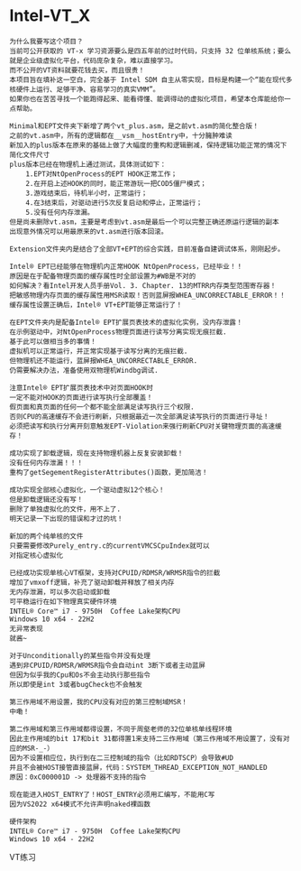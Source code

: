 # Intel-VT_X

    为什么我要写这个项目？
    当前可公开获取的 VT-x 学习资源要么是四五年前的过时代码，只支持 32 位单核系统；要么就是企业级虚拟化平台，代码庞杂复杂，难以直接学习。
    而不公开的VT资料就要花钱去买，而且很贵！
    本项目旨在填补这一空白，完全基于 Intel SDM 自主从零实现，目标是构建一个“能在现代多核硬件上运行、足够干净、容易学习的真实VMM”。
    如果你也在苦苦寻找一个能跑得起来、能看得懂、能调得动的虚拟化项目，希望本仓库能给你一点帮助。

    Minimal和EPT文件夹下新增了两个vt_plus.asm，是之前vt.asm的简化整合版！
    之前的vt.asm中，所有的逻辑都在__vsm__hostEntry中，十分臃肿难读
    新加入的plus版本在原来的基础上做了大幅度的重构和逻辑删减，保持逻辑功能正常的情况下简化文件尺寸
    plus版本已经在物理机上通过测试，具体测试如下：
        1.EPT对NtOpenProcess的EPT HOOK正常工作；
        2.在开启上述HOOK的同时，能正常游玩一把COD5僵尸模式；
        3.游戏结束后，待机半小时，正常运行；
        4.在3结束后，对驱动进行5次反复启动和停止，正常运行；
        5.没有任何内存泄漏。
    但是尚未删除vt.asm，主要是考虑到vt.asm是最后一个可以完整正确还原运行逻辑的副本
    出现意外情况可以用最原来的vt.asm进行版本回滚。

    Extension文件夹内是结合了全部VT+EPT的综合实践，目前准备自建调试体系，刚刚起步。
    
    Intel® EPT已经能够在物理机内正常HOOK NtOpenProcess，已经毕业！！
    原因是在于配备物理页面的缓存属性时全部设置为#WB是不对的
    如何解决？看Intel开发人员手册Vol. 3. Chapter. 13的MTRR内存类型范围寄存器！
    把敏感物理内存页面的缓存属性用MSR读取！否则蓝屏报WHEA_UNCORRECTABLE_ERROR！！
    缓存属性设置正确后，Intel® VT+EPT能够正常运行了！

    在EPT文件夹内是配备Intel® EPT扩展页表技术的虚拟化实例，没内存泄露！
    在示例驱动中，对NtOpenProcess物理页面进行读写分离实现无痕拦截.
    基于此可以做相当多的事情！
    虚拟机可以正常运行，并正常实现基于读写分离的无痕拦截.
    但物理机还不能运行，蓝屏报WHEA_UNCORRECTABLE_ERROR.
    仍需要解决办法，准备使用双物理机Windbg调试.

    注意Intel® EPT扩展页表技术中对页面HOOK时
    一定不能对HOOK的页面进行读写执行全部覆盖！
    假页面和真页面的任何一个都不能全部满足读写执行三个权限.
    否则CPU的高速缓存不会进行刷新，只根据最近一次全部满足读写执行的页面进行寻址！
    必须把读写和执行分离开刻意触发EPT-Violation来强行刷新CPU对关键物理页面的高速缓存！

    成功实现了卸载逻辑，现在支持物理机器上反复安装卸载！
    没有任何内存泄漏！！！
    重构了getSegementRegisterAttributes()函数，更加简洁！
    
    成功实现全部核心虚拟化，一个驱动虚拟12个核心！
    但是卸载逻辑还没有写！
    删除了单独虚拟化的文件，用不上了.
    明天记录一下出现的错误和才过的坑！

    新加的两个纯单核的文件
    只要需要修改Purely_entry.c的currentVMCSCpuIndex就可以
    对指定核心虚拟化
    
    已经成功实现单核心VT框架，支持对CPUID/RDMSR/WRMSR指令的拦截
    增加了vmxoff逻辑，补充了驱动卸载并释放了相关内存
    无内存泄漏，可以多次启动或卸载
    可平稳运行在如下物理真实硬件环境
    INTEL® Core™ i7 - 9750H  Coffee Lake架构CPU
    Windows 10 x64 - 22H2
    无异常表现
    就酱~
    
    对于Unconditionally的某些指令并没有处理
    遇到非CPUID/RDMSR/WRMSR指令会自动int 3断下或者主动蓝屏
    但因为似乎我的Cpu和Os不会主动执行那些指令
    所以即使是int 3或者bugCheck也不会触发
    
    第三作用域不用设置，我的CPU没有对应的第三控制域MSR！
    中嘞！

    第二作用域和第三作用域都得设置，不同于周壑老师的32位单核单线程环境
    因此主作用域的bit 17和bit 31都得置1来支持二三作用域（第三作用域不用设置了，没有对应的MSR-_-）
    因为不设置相应位，执行到在二三控制域的指令（比如RDTSCP）会导致#UD
    并且不会被HOST接管直接蓝屏，代码：SYSTEM_THREAD_EXCEPTION_NOT_HANDLED
    原因：0xC000001D -> 处理器不支持的指令

    现在能进入HOST_ENTRY了！HOST_ENTRY必须用汇编写，不能用C写
    因为VS2022 x64模式不允许声明naked裸函数

    硬件架构 
    INTEL® Core™ i7 - 9750H  Coffee Lake架构CPU
    Windows 10 x64 - 22H2
    
  VT练习
